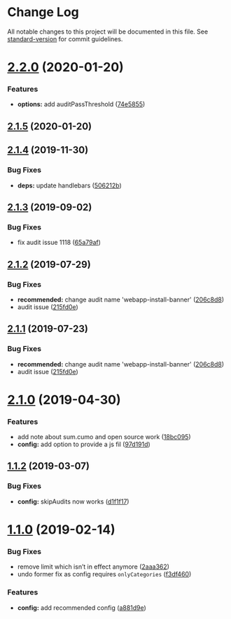 # Change Log

All notable changes to this project will be documented in this file. See [standard-version](https://github.com/conventional-changelog/standard-version) for commit guidelines.

<a name="2.2.0"></a>
# [2.2.0](https://github.com/sumcumo/lighthouse-keeper/compare/v2.1.5...v2.2.0) (2020-01-20)


### Features

* **options:** add auditPassThreshold ([74e5855](https://github.com/sumcumo/lighthouse-keeper/commit/74e5855))



<a name="2.1.5"></a>
## [2.1.5](https://github.com/sumcumo/lighthouse-keeper/compare/v2.1.4...v2.1.5) (2020-01-20)



<a name="2.1.4"></a>
## [2.1.4](https://github.com/sumcumo/lighthouse-keeper/compare/v2.1.3...v2.1.4) (2019-11-30)


### Bug Fixes

* **deps:** update handlebars ([506212b](https://github.com/sumcumo/lighthouse-keeper/commit/506212b))



<a name="2.1.3"></a>
## [2.1.3](https://github.com/sumcumo/lighthouse-keeper/compare/v2.1.2...v2.1.3) (2019-09-02)


### Bug Fixes

* fix audit issue 1118 ([65a79af](https://github.com/sumcumo/lighthouse-keeper/commit/65a79af))



<a name="2.1.2"></a>
## [2.1.2](https://github.com/sumcumo/lighthouse-keeper/compare/v2.1.0...v2.1.2) (2019-07-29)


### Bug Fixes

* **recommended:** change audit name 'webapp-install-banner' ([206c8d8](https://github.com/sumcumo/lighthouse-keeper/commit/206c8d8))
* audit issue ([215fd0e](https://github.com/sumcumo/lighthouse-keeper/commit/215fd0e))



<a name="2.1.1"></a>
## [2.1.1](https://github.com/sumcumo/lighthouse-keeper/compare/v2.1.0...v2.1.1) (2019-07-23)


### Bug Fixes

* **recommended:** change audit name 'webapp-install-banner' ([206c8d8](https://github.com/sumcumo/lighthouse-keeper/commit/206c8d8))
* audit issue ([215fd0e](https://github.com/sumcumo/lighthouse-keeper/commit/215fd0e))



<a name="2.1.0"></a>
# [2.1.0](https://github.com/sumcumo/lighthouse-keeper/compare/v1.1.2...v2.1.0) (2019-04-30)


### Features

* add note about sum.cumo and open source work ([18bc095](https://github.com/sumcumo/lighthouse-keeper/commit/18bc095))
* **config:** add option to provide a js fil ([97d191d](https://github.com/sumcumo/lighthouse-keeper/commit/97d191d))



<a name="1.1.2"></a>
## [1.1.2](https://github.com/sumcumo/lighthouse-keeper/compare/v1.1.0...v1.1.2) (2019-03-07)


### Bug Fixes

* **config:** skipAudits now works ([d1f1f17](https://github.com/sumcumo/lighthouse-keeper/commit/d1f1f17))



<a name="1.1.0"></a>
# [1.1.0](https://github.com/sumcumo/lighthouse-keeper/compare/v1.0.0...v1.1.0) (2019-02-14)


### Bug Fixes

* remove limit which isn’t in effect anymore ([2aaa362](https://github.com/sumcumo/lighthouse-keeper/commit/2aaa362))
* undo former fix as config requires `onlyCategories` ([f3df460](https://github.com/sumcumo/lighthouse-keeper/commit/f3df460))


### Features

* **config:** add recommended config ([a881d9e](https://github.com/sumcumo/lighthouse-keeper/commit/a881d9e))
